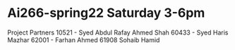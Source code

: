 # Ai266-spring22 Saturday 3-6pm

Project Partners
10521 - Syed Abdul Rafay Ahmed Shah
60433 - Syed Haris Mazhar
62001 - Farhan Ahmed 
61908 Sohaib Hamid 
 

